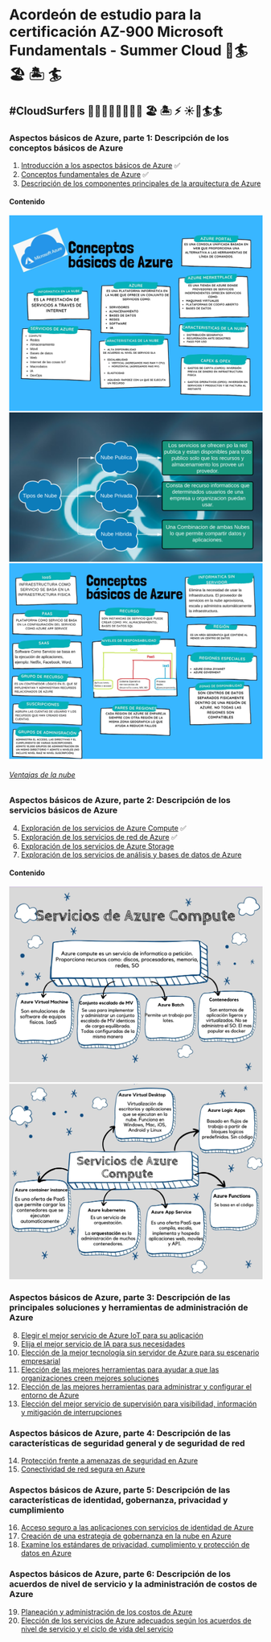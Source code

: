 # Acordeón de estudio para la certificación AZ-900 Microsoft Fundamentals - Summer Cloud :palm_tree::surfer: 🏖 🏝 :surfer:
## #CloudSurfers 🏄🏻‍🌊🌴🏄🏻🌴🌊 🏖 🏝 ⚡️ :sunny::palm_tree::surfer::surfer:

### Aspectos básicos de Azure, parte 1: Descripción de los conceptos básicos de Azure 
1. [Introducción a los aspectos básicos de Azure](https://docs.microsoft.com/es-mx/learn/modules/intro-to-azure-fundamentals/) :white_check_mark:
2. [Conceptos fundamentales de Azure](https://docs.microsoft.com/es-mx/learn/modules/fundamental-azure-concepts/) ✅
3. [Descripción de los componentes principales de la arquitectura de Azure](https://docs.microsoft.com/es-mx/learn/modules/azure-architecture-fundamentals/) 

#### Contenido
![Conceptos basicos1](https://github.com/LetyWood/Acordeon/blob/main/imagens/conceptosBasicos1.jpg)
![tipos de nuebe](https://github.com/LetyWood/Acordeon/blob/main/imagens/tiposDeNube.png)
![Conceptos basicos](https://github.com/LetyWood/Acordeon/blob/main/imagens/conceptosBasicos2.jpg)
###### [Ventajas de la nube](https://github.com/LetyWood/Acordeon/blob/main/imagens/ventajasDeLaNube5.png)

### Aspectos básicos de Azure, parte 2: Descripción de los servicios básicos de Azure
4. [Exploración de los servicios de Azure Compute](https://docs.microsoft.com/es-mx/learn/modules/azure-compute-fundamentals/) :white_check_mark:
5. [Exploración de los servicios de red de Azure](https://docs.microsoft.com/es-mx/learn/modules/azure-networking-fundamentals/) :white_check_mark:
6. [Exploración de los servicios de Azure Storage](https://docs.microsoft.com/es-mx/learn/modules/azure-storage-fundamentals/)
7. [Exploración de los servicios de análisis y bases de datos de Azure](https://docs.microsoft.com/es-mx/learn/modules/azure-database-fundamentals/)

#### Contenido
![Servicios de azure compute1](https://github.com/LetyWood/Acordeon/blob/main/imagens/serviciosDeAzureCompute1.jpg)
![Servicios de azure compute2](https://github.com/LetyWood/Acordeon/blob/main/imagens/serviciosDeAzureCompute2.jpg)

### Aspectos básicos de Azure, parte 3: Descripción de las principales soluciones y herramientas de administración de Azure
8. [Elegir el mejor servicio de Azure IoT para su aplicación](https://docs.microsoft.com/es-mx/learn/modules/iot-fundamentals/)
9. [Elija el mejor servicio de IA para sus necesidades](https://docs.microsoft.com/es-mx/learn/modules/ai-machine-learning-fundamentals/)
10. [Elección de la mejor tecnología sin servidor de Azure para su escenario empresarial](https://docs.microsoft.com/es-mx/learn/modules/serverless-fundamentals/)
11. [Elección de las mejores herramientas para ayudar a que las organizaciones creen mejores soluciones](https://docs.microsoft.com/es-mx/learn/modules/azure-devops-devtest-labs/)
12. [Elección de las mejores herramientas para administrar y configurar el entorno de Azure](https://docs.microsoft.com/es-mx/learn/modules/management-fundamentals/)
13. [Elección del mejor servicio de supervisión para visibilidad, información y mitigación de interrupciones](https://docs.microsoft.com/es-mx/learn/modules/monitoring-fundamentals/)

### Aspectos básicos de Azure, parte 4: Descripción de las características de seguridad general y de seguridad de red
14. [Protección frente a amenazas de seguridad en Azure](https://docs.microsoft.com/es-mx/learn/modules/protect-against-security-threats-azure/)
15. [Conectividad de red segura en Azure](https://docs.microsoft.com/es-mx/learn/modules/secure-network-connectivity-azure/)
### Aspectos básicos de Azure, parte 5: Descripción de las características de identidad, gobernanza, privacidad y cumplimiento
16. [Acceso seguro a las aplicaciones con servicios de identidad de Azure](https://docs.microsoft.com/es-mx/learn/modules/secure-access-azure-identity-services/)
17. [Creación de una estrategia de gobernanza en la nube en Azure](https://docs.microsoft.com/es-mx/learn/modules/build-cloud-governance-strategy-azure/)
18. [Examine los estándares de privacidad, cumplimiento y protección de datos en Azure](https://docs.microsoft.com/es-mx/learn/modules/examine-privacy-compliance-data-protection-standards/)

### Aspectos básicos de Azure, parte 6: Descripción de los acuerdos de nivel de servicio y la administración de costos de Azure
19. [Planeación y administración de los costos de Azure](https://docs.microsoft.com/es-mx/learn/modules/plan-manage-azure-costs/)
20. [Elección de los servicios de Azure adecuados según los acuerdos de nivel de servicio y el ciclo de vida del servicio](https://docs.microsoft.com/es-mx/learn/modules/choose-azure-services-sla-lifecycle/)

